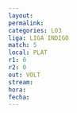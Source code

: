 ```yaml
---
layout: 
permalink: 
categories: LO3
liga: LIGA INDIGO
match: 5
local: PLAT
r1: 0
r2: 0
out: VOLT
stream: 
hora: 
fecha:
---
```

